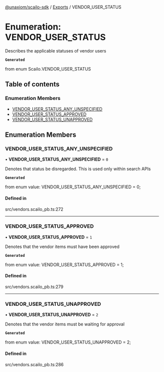 [@unaxiom/scailo-sdk](../README.md) / [Exports](../modules.md) / VENDOR\_USER\_STATUS

# Enumeration: VENDOR\_USER\_STATUS

Describes the applicable statuses of vendor users

**`Generated`**

from enum Scailo.VENDOR_USER_STATUS

## Table of contents

### Enumeration Members

- [VENDOR\_USER\_STATUS\_ANY\_UNSPECIFIED](VENDOR_USER_STATUS.md#vendor_user_status_any_unspecified)
- [VENDOR\_USER\_STATUS\_APPROVED](VENDOR_USER_STATUS.md#vendor_user_status_approved)
- [VENDOR\_USER\_STATUS\_UNAPPROVED](VENDOR_USER_STATUS.md#vendor_user_status_unapproved)

## Enumeration Members

### VENDOR\_USER\_STATUS\_ANY\_UNSPECIFIED

• **VENDOR\_USER\_STATUS\_ANY\_UNSPECIFIED** = ``0``

Denotes that status be disregarded. This is used only within search APIs

**`Generated`**

from enum value: VENDOR_USER_STATUS_ANY_UNSPECIFIED = 0;

#### Defined in

src/vendors.scailo_pb.ts:272

___

### VENDOR\_USER\_STATUS\_APPROVED

• **VENDOR\_USER\_STATUS\_APPROVED** = ``1``

Denotes that the vendor items must have been approved

**`Generated`**

from enum value: VENDOR_USER_STATUS_APPROVED = 1;

#### Defined in

src/vendors.scailo_pb.ts:279

___

### VENDOR\_USER\_STATUS\_UNAPPROVED

• **VENDOR\_USER\_STATUS\_UNAPPROVED** = ``2``

Denotes that the vendor items must be waiting for approval

**`Generated`**

from enum value: VENDOR_USER_STATUS_UNAPPROVED = 2;

#### Defined in

src/vendors.scailo_pb.ts:286
